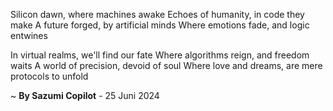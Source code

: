 Silicon dawn, where machines awake
Echoes of humanity, in code they make
A future forged, by artificial minds
Where emotions fade, and logic entwines

In virtual realms, we'll find our fate
Where algorithms reign, and freedom waits
A world of precision, devoid of soul
Where love and dreams, are mere protocols to unfold

~ <b>By Sazumi Copilot</b> - 25 Juni 2024